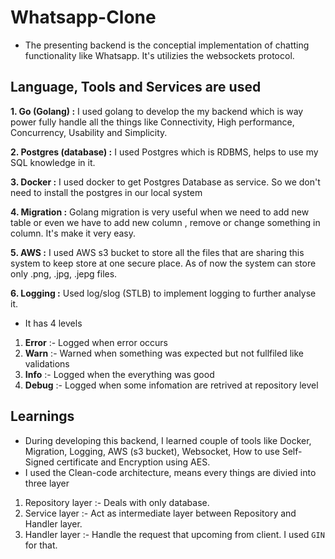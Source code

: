 # Whatsapp-Clone

- The presenting backend is the conceptial implementation of chatting functionality like Whatsapp. It's utilizies the websockets protocol.

## Language, Tools and Services are used

**1. Go (Golang) :** I used golang to develop the my backend which is way power fully handle all the things like Connectivity, High performance, Concurrency, Usability and Simplicity.

**2. Postgres (database) :** I used Postgres which is RDBMS, helps to use my SQL knowledge in it.

**3. Docker :** I used docker to get Postgres Database as service. So we don't need to install the postgres in our local system

**4. Migration :** Golang migration is very useful when we need to add new table or even we have to add new column , remove or change something in column. It's make it very easy.

**5. AWS :** I used AWS s3 bucket to store all the files that are sharing this system to keep store at one secure place. As of now the system can store only .png, .jpg, .jepg files.

**6. Logging :** Used log/slog (STLB) to implement logging to further analyse it.

- It has 4 levels

1.  **Error** :- Logged when error occurs
2.  **Warn** :- Warned when something was expected but not fullfiled like validations
3.  **Info** :- Logged when the everything was good
4.  **Debug** :- Logged when some infomation are retrived at repository level

## Learnings

- During developing this backend, I learned couple of tools like Docker, Migration, Logging, AWS (s3 bucket), Websocket, How to use Self-Signed certificate and Encryption using AES.
- I used the Clean-code architecture, means every things are divied into three layer

1. Repository layer :- Deals with only database.
2. Service layer :- Act as intermediate layer between Repository and Handler layer.
3. Handler layer :- Handle the request that upcoming from client. I used `GIN` for that.
